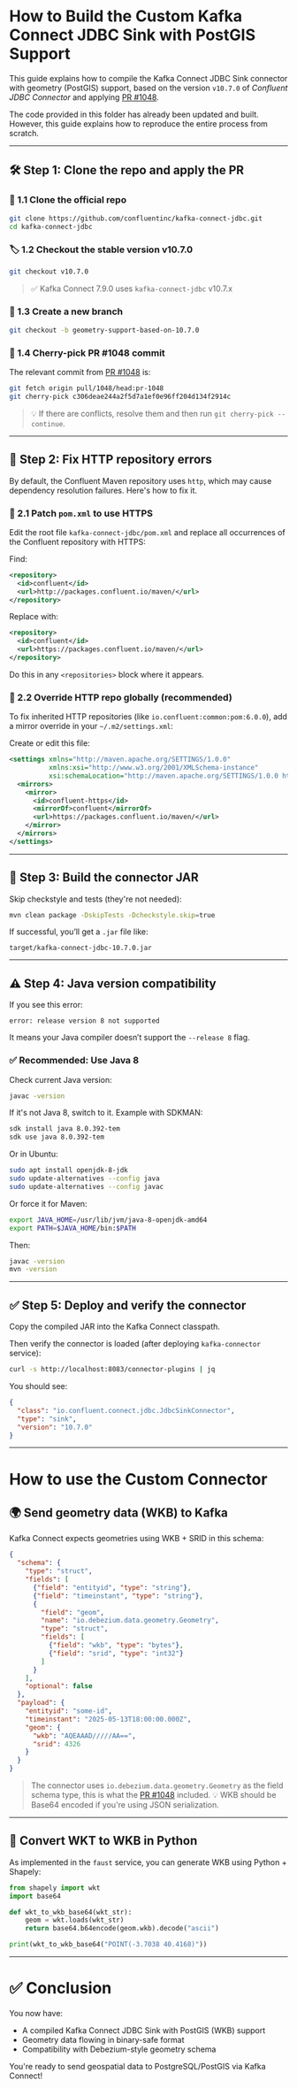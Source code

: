 # How to Build the Custom Kafka Connect JDBC Sink with PostGIS Support

This guide explains how to compile the Kafka Connect JDBC Sink connector with geometry (PostGIS) support, based on the version `v10.7.0` of *Confluent JDBC Connector* and applying [PR #1048](https://github.com/confluentinc/kafka-connect-jdbc/pull/1048).

The code provided in this folder has already been updated and built.
However, this guide explains how to reproduce the entire process from scratch.

---

## 🛠️ Step 1: Clone the repo and apply the PR

### 🧬 1.1 Clone the official repo

```bash
git clone https://github.com/confluentinc/kafka-connect-jdbc.git
cd kafka-connect-jdbc
```

### 🏷️ 1.2 Checkout the stable version v10.7.0

```bash
git checkout v10.7.0
```

> ✅ Kafka Connect 7.9.0 uses `kafka-connect-jdbc` v10.7.x

### 🌿 1.3 Create a new branch

```bash
git checkout -b geometry-support-based-on-10.7.0
```

### 🍒 1.4 Cherry-pick PR #1048 commit

The relevant commit from [PR #1048](https://github.com/confluentinc/kafka-connect-jdbc/pull/1048) is:

```bash
git fetch origin pull/1048/head:pr-1048
git cherry-pick c306deae244a2f5d7a1ef0e96ff204d134f2914c
```

> 💡 If there are conflicts, resolve them and then run `git cherry-pick --continue`.

---

## 🚧 Step 2: Fix HTTP repository errors

By default, the Confluent Maven repository uses `http`, which may cause dependency resolution failures. Here's how to fix it.

### 🔧 2.1 Patch `pom.xml` to use HTTPS

Edit the root file `kafka-connect-jdbc/pom.xml` and replace all occurrences of the Confluent repository with HTTPS:

Find:

```xml
<repository>
  <id>confluent</id>
  <url>http://packages.confluent.io/maven/</url>
</repository>
```

Replace with:

```xml
<repository>
  <id>confluent</id>
  <url>https://packages.confluent.io/maven/</url>
</repository>
```

Do this in any `<repositories>` block where it appears.

### 🔐 2.2 Override HTTP repo globally (recommended)

To fix inherited HTTP repositories (like `io.confluent:common:pom:6.0.0`), add a mirror override in your `~/.m2/settings.xml`:

Create or edit this file:

```xml
<settings xmlns="http://maven.apache.org/SETTINGS/1.0.0"
          xmlns:xsi="http://www.w3.org/2001/XMLSchema-instance"
          xsi:schemaLocation="http://maven.apache.org/SETTINGS/1.0.0 https://maven.apache.org/xsd/settings-1.0.0.xsd">
  <mirrors>
    <mirror>
      <id>confluent-https</id>
      <mirrorOf>confluent</mirrorOf>
      <url>https://packages.confluent.io/maven/</url>
    </mirror>
  </mirrors>
</settings>
```

---

## 🔧 Step 3: Build the connector JAR

Skip checkstyle and tests (they're not needed):

```bash
mvn clean package -DskipTests -Dcheckstyle.skip=true
```

If successful, you’ll get a `.jar` file like:

```
target/kafka-connect-jdbc-10.7.0.jar
```

---

## ⚠️ Step 4: Java version compatibility

If you see this error:
```
error: release version 8 not supported
```


It means your Java compiler doesn’t support the `--release 8` flag.

### ✅ Recommended: Use Java 8

Check current Java version:

```bash
javac -version
```

If it's not Java 8, switch to it. Example with SDKMAN:

```bash
sdk install java 8.0.392-tem
sdk use java 8.0.392-tem
```

Or in Ubuntu:

```bash
sudo apt install openjdk-8-jdk
sudo update-alternatives --config java
sudo update-alternatives --config javac
```

Or force it for Maven:

```bash
export JAVA_HOME=/usr/lib/jvm/java-8-openjdk-amd64
export PATH=$JAVA_HOME/bin:$PATH
```

Then:

```bash
javac -version
mvn -version
```

---

## ✅ Step 5: Deploy and verify the connector

Copy the compiled JAR into the Kafka Connect classpath.

Then verify the connector is loaded (after deploying `kafka-connector` service):

```bash
curl -s http://localhost:8083/connector-plugins | jq
```

You should see:

```json
{
  "class": "io.confluent.connect.jdbc.JdbcSinkConnector",
  "type": "sink",
  "version": "10.7.0"
}
```

---
# How to use the Custom Connector

## 🌍 Send geometry data (WKB) to Kafka

Kafka Connect expects geometries using WKB + SRID in this schema:

```json
{
  "schema": {
    "type": "struct",
    "fields": [
      {"field": "entityid", "type": "string"},
      {"field": "timeinstant", "type": "string"},
      {
        "field": "geom",
        "name": "io.debezium.data.geometry.Geometry",
        "type": "struct",
        "fields": [
          {"field": "wkb", "type": "bytes"},
          {"field": "srid", "type": "int32"}
        ]
      }
    ],
    "optional": false
  },
  "payload": {
    "entityid": "some-id",
    "timeinstant": "2025-05-13T18:00:00.000Z",
    "geom": {
      "wkb": "AQEAAAD/////AA==",
      "srid": 4326
    }
  }
}
```

> The connector uses `io.debezium.data.geometry.Geometry` as the field schema type, this is what the [PR #1048](https://github.com/confluentinc/kafka-connect-jdbc/pull/1048) included.
> 💡 WKB should be Base64 encoded if you're using JSON serialization.

---

## 🧪 Convert WKT to WKB in Python

As implemented in the `faust` service, you can generate WKB using Python + Shapely:

```python
from shapely import wkt
import base64

def wkt_to_wkb_base64(wkt_str):
    geom = wkt.loads(wkt_str)
    return base64.b64encode(geom.wkb).decode("ascii")

print(wkt_to_wkb_base64("POINT(-3.7038 40.4168)"))
```

---

# ✅ Conclusion

You now have:

- A compiled Kafka Connect JDBC Sink with PostGIS (WKB) support
- Geometry data flowing in binary-safe format
- Compatibility with Debezium-style geometry schema

You're ready to send geospatial data to PostgreSQL/PostGIS via Kafka Connect!
